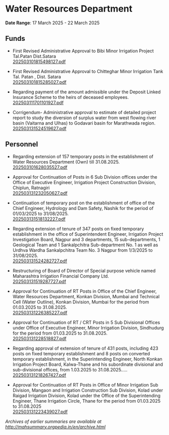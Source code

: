 # Water Resources Department

**Date Range**: 17 March 2025 - 22 March 2025


## Funds
- First Revised Administrative Approval to Bibi Minor Irrigation Project Tal.Patan Dist.Satara\
  [202503101815498127.pdf](https://gr.maharashtra.gov.in/Site/Upload/Government%20Resolutions/English/202503101815498127.pdf)

- First Revised  Administrative Approval to Chitteghar Minor Irrigation Tank  Tal.  Patan , Dist. Satara\
  [202503101815285027.pdf](https://gr.maharashtra.gov.in/Site/Upload/Government%20Resolutions/English/202503101815285027.....pdf)

- Regarding payment of the amount admissible under the Deposit Linked Insurance Scheme to the heirs of deceased employees.\
  [202503111701101927.pdf](https://gr.maharashtra.gov.in/Site/Upload/Government%20Resolutions/English/202503111701101927.pdf)

- Corrigendum- Administrative approval to estimate of detailed project report to study the diversion of surplus water from west flowing river basin (Vaitarna and Ulhas) to Godavari basin for Marathwada region.\
  [202503131524519627.pdf](https://gr.maharashtra.gov.in/Site/Upload/Government%20Resolutions/English/202503131524519627.pdf)

## Personnel
- Regarding extension of 157 temporary posts in the establishment of Water Resources Department (Own) till 31.08.2025.\
  [202503101628035527.pdf](https://gr.maharashtra.gov.in/Site/Upload/Government%20Resolutions/English/202503101628035527.pdf)

- Approval for Continuation of Posts in 6 Sub Division offices under the Office of Executive Engineer, Irrigation Project Construction Division, Chiplun, Ratnagiri\
  [202503131232050627.pdf](https://gr.maharashtra.gov.in/Site/Upload/Government%20Resolutions/English/202503131232050627.pdf)

- Continuation of temporary post on the establishment of office of the Chief Engineer, Hydrology and Dam Safety, Nashik for the period of 01/03/2025 to 31/08/2025.\
  [202503131518132227.pdf](https://gr.maharashtra.gov.in/Site/Upload/Government%20Resolutions/English/202503131518132227.pdf)

- Regarding extension of tenure of 347 posts on fixed temporary establishment in the office of Superintendent Engineer, Irrigation Project Investigation Board, Nagpur and 3 departments, 15 sub-departments, 1 Geological Team and 1 Sankalpchitra Sub-department No. 1 as well as Urdhva Wardha Sankalpchitra Team No. 3 Nagpur from 1/3/2025 to 31/08/2025.\
  [202503131524282727.pdf](https://gr.maharashtra.gov.in/Site/Upload/Government%20Resolutions/English/202503131524282727.pdf)

- Restructuring of Board of Director of Special purpose vehicle named Maharashtra Irrigation Financial Company Ltd.\
  [202503131519287727.pdf](https://gr.maharashtra.gov.in/Site/Upload/Government%20Resolutions/English/202503131519287727.pdf)

- Approval for Continuation of RT Posts in Office of the Chief Engineer, Water Resources Department, Konkan Division, Mumbai and Technical Cell (Water Outline), Konkan Division, Mumbai for the period from 01.03.2025 to 31.08.2025.\
  [202503131226385227.pdf](https://gr.maharashtra.gov.in/Site/Upload/Government%20Resolutions/English/202503131226385227.pdf)

- Approval for Continuation of RT / CRT Posts in 5 Sub Divisional Offices under Office of Executive Engineer, Minor Irrigation Division, Sindhudurg for the period from 01.03.2025 to 31.08.2025.\
  [202503131228518827.pdf](https://gr.maharashtra.gov.in/Site/Upload/Government%20Resolutions/English/202503131228518827.pdf)

- Regarding approval of extension of tenure of 431 posts, including 423 posts on fixed temporary establishment and 8 posts on converted temporary establishment, in the Superintending Engineer, North Konkan Irrigation Project Board, Kalwa-Thane and his subordinate divisional and sub-divisional offices, from 1.03.2025 to 31.08.2025.....\
  [202503131218267427.pdf](https://gr.maharashtra.gov.in/Site/Upload/Government%20Resolutions/English/202503131218267427.pdf)

- Approval for Continuation of RT Posts in Office of Minor Irrigation Sub Division, Mangaon and Irrigation Construction Sub Division, Kolad under Raigad Irrigation Division, Kolad under the Office of the Superintending Engineer, Thane Irrigation Circle, Thane for the period from 01.03.2025 to 31.08.2025\
  [202503131223439027.pdf](https://gr.maharashtra.gov.in/Site/Upload/Government%20Resolutions/English/202503131223439027.pdf)


*Archives of earlier summaries are available at http://mahsummary.orgpedia.in/en/archive.html*